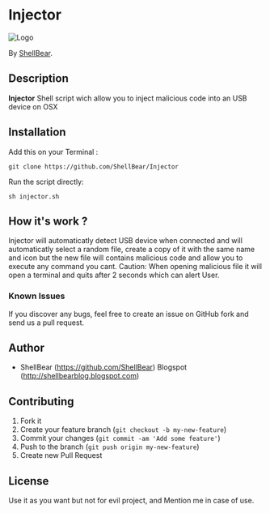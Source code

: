 # Injector

![Logo](https://unicrack.files.wordpress.com/2014/10/usb-foto-jpg.png?w=200)

By [ShellBear](https://github.com/ShellBear).

## Description
**Injector** Shell script wich allow you to inject malicious code into an USB device on OSX

## Installation

Add this on your Terminal :

```git
git clone https://github.com/ShellBear/Injector
```

Run the script directly:

```/bin/sh
sh injector.sh
```

## How it's work ?

Injector will automaticatly detect USB device when connected and will automaticatly select a random file, create a copy of it with the same name and icon but the new file will contains malicious code and allow you to execute any command you cant.
Caution: When opening malicious file it will open a terminal and quits after 2 seconds which can alert User.

### Known Issues

If you discover any bugs, feel free to create an issue on GitHub fork and
send us a pull request.


## Author

* ShellBear (https://github.com/ShellBear)
Blogspot (http://shellbearblog.blogspot.com)

## Contributing

1. Fork it
2. Create your feature branch (`git checkout -b my-new-feature`)
3. Commit your changes (`git commit -am 'Add some feature'`)
4. Push to the branch (`git push origin my-new-feature`)
5. Create new Pull Request


## License

Use it as you want but not for evil project, and Mention me in case of use.
